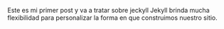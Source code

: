 Este es mi primer post y va a tratar sobre jeckyll
Jekyll brinda mucha flexibilidad para personalizar la forma en que construimos nuestro sitio.
